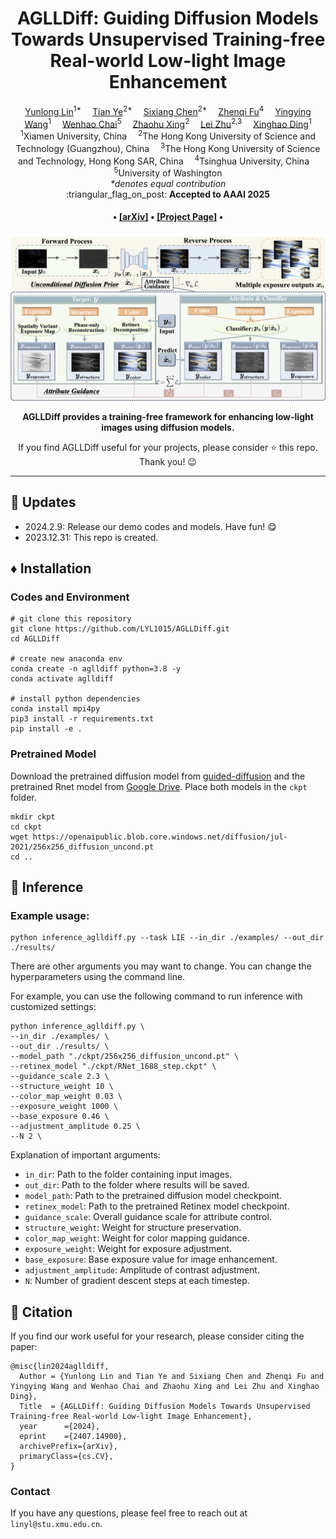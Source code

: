 <div align="center">

<!-- <div class="logo">
    <img src="assets/aglldiff_logo.png" style="width:180px">
</div> -->

<h1>AGLLDiff: Guiding Diffusion Models Towards Unsupervised Training-free Real-world Low-light Image Enhancement</h1>

<div>
    <a href='https://lyl1015.github.io/' target='_blank'>Yunlong Lin</a><sup>1*</sup>&emsp;
    <a href='https://owen718.github.io/' target='_blank'>Tian Ye</a><sup>2*</sup>&emsp;
    <a href='https://ephemeral182.github.io/' target='_blank'>Sixiang Chen</a><sup>2*</sup>&emsp;
    <a href='https://zhenqifu.github.io/' target='_blank'>Zhenqi Fu</a><sup>4</sup>&emsp;
    <a href='https://scholar.google.com/citations?user=fDVgLA0AAAAJ&hl=en' target='_blank'>Yingying Wang</a><sup>1</sup>&emsp;
    <a href='https://rese1f.github.io/' target='_blank'>Wenhao Chai</a><sup>5</sup>&emsp;
    <a href='https://ge-xing.github.io/' target='_blank'>Zhaohu Xing</a><sup>2</sup>&emsp;
    <a href='https://sites.google.com/site/indexlzhu/home/' target='_blank'>Lei Zhu</a><sup>2,3</sup>&emsp;
    <a href='https://scholar.google.com/citations?user=k5hVBfMAAAAJ&hl=zh-CN/' target='_blank'>Xinghao Ding</a><sup>1</sup>
</div>
<div>
    <sup>1</sup>Xiamen University, China&emsp; 
    <sup>2</sup>The Hong Kong University of Science and Technology (Guangzhou), China&emsp; 
    <sup>3</sup>The Hong Kong University of Science and Technology, Hong Kong SAR, China&emsp; 
    <sup>4</sup>Tsinghua University, China&emsp; 
    <sup>5</sup>University of Washington
</div>
<div>
    <em>*denotes equal contribution</em>
</div>

<div>
    :triangular_flag_on_post: <strong>Accepted to AAAI 2025</strong>
</div>

<div>
    <h4 align="center">
        • <a href="https://arxiv.org/pdf/2407.14900" target='_blank'>[arXiv]</a> • 
        <a href="https://aglldiff.github.io/" target='_blank'>[Project Page]</a> •
    </h4>
</div>

<img src="assets/teaser.png" width="800px"/>

<strong>AGLLDiff provides a training-free framework for enhancing low-light images using diffusion models.</strong>

<div>
    If you find AGLLDiff useful for your projects, please consider ⭐ this repo. Thank you! 😉
</div>



---

</div>

## :postbox: Updates
<!-- - 2023.12.04: Add an option to speed up the inference process by adjusting the number of denoising steps. -->
- 2024.2.9: Release our demo codes and models. Have fun! :yum:
- 2023.12.31: This repo is created.

## :diamonds: Installation

### Codes and Environment

```
# git clone this repository
git clone https://github.com/LYL1015/AGLLDiff.git
cd AGLLDiff

# create new anaconda env
conda create -n aglldiff python=3.8 -y
conda activate aglldiff

# install python dependencies
conda install mpi4py
pip3 install -r requirements.txt
pip install -e .
```

### Pretrained Model
Download the pretrained diffusion model from [guided-diffusion](https://github.com/openai/guided-diffusion?tab=readme-ov-file) and the pretrained Rnet model from [Google Drive](https://drive.google.com/file/d/1PCJX_6j3NIqmDHy55P3yAcX9ze1EVRwJ/view?usp=sharing). Place both models in the `ckpt` folder.
```
mkdir ckpt
cd ckpt
wget https://openaipublic.blob.core.windows.net/diffusion/jul-2021/256x256_diffusion_uncond.pt
cd ..
```

## :circus_tent: Inference
### Example usage:
```
python inference_aglldiff.py --task LIE --in_dir ./examples/ --out_dir ./results/
```
There are other arguments you may want to change. You can change the hyperparameters using the command line.

For example, you can use the following command to run inference with customized settings:


```
python inference_aglldiff.py \
--in_dir ./examples/ \
--out_dir ./results/ \
--model_path "./ckpt/256x256_diffusion_uncond.pt" \
--retinex_model "./ckpt/RNet_1688_step.ckpt" \
--guidance_scale 2.3 \
--structure_weight 10 \
--color_map_weight 0.03 \
--exposure_weight 1000 \
--base_exposure 0.46 \
--adjustment_amplitude 0.25 \
--N 2 \
```

Explanation of important arguments:
- `in_dir`: Path to the folder containing input images.
- `out_dir`: Path to the folder where results will be saved.
- `model_path`: Path to the pretrained diffusion model checkpoint.
- `retinex_model`: Path to the pretrained Retinex model checkpoint.
- `guidance_scale`: Overall guidance scale for attribute control.
- `structure_weight`: Weight for structure preservation.
- `color_map_weight`: Weight for color mapping guidance.
- `exposure_weight`: Weight for exposure adjustment.
- `base_exposure`: Base exposure value for image enhancement.
- `adjustment_amplitude`: Amplitude of contrast adjustment.
- `N`: Number of gradient descent steps at each timestep.


## :love_you_gesture: Citation
If you find our work useful for your research, please consider citing the paper:
```
@misc{lin2024aglldiff,
  Author = {Yunlong Lin and Tian Ye and Sixiang Chen and Zhenqi Fu and Yingying Wang and Wenhao Chai and Zhaohu Xing and Lei Zhu and Xinghao Ding},
  Title  = {AGLLDiff: Guiding Diffusion Models Towards Unsupervised Training-free Real-world Low-light Image Enhancement},
  year      ={2024}, 
  eprint    ={2407.14900}, 
  archivePrefix={arXiv}, 
  primaryClass={cs.CV},
}
```

### Contact
If you have any questions, please feel free to reach out at `linyl@stu.xmu.edu.cn`. 